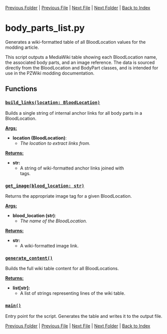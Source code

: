 [Previous Folder](../items/lists/item_list.md) | [Previous File](body_locations_list.md) | [Next File](fluid_list.md) | [Next Folder](../objects/attachment.md) | [Back to Index](../../index.md)

# body_parts_list.py

Generates a wiki-formatted table of all BloodLocation values for the modding article.

This script outputs a MediaWiki table showing each BloodLocation name, the associated body parts,
and an image reference. The data is sourced directly from the BloodLocation and BodyPart classes,
and is intended for use in the PZWiki modding documentation.

## Functions

### [`build_links(location: BloodLocation)`](https://github.com/Vaileasys/pz-wiki_parser/blob/main/scripts/lists/body_parts_list.py#L41)

Builds a single string of internal anchor links for all body parts in a BloodLocation.


<ins>**Args:**</ins>
  - **location (BloodLocation)**:
      - _The location to extract links from._

<ins>**Returns:**</ins>
  - **str:**
      - A string of wiki-formatted anchor links joined with <br> tags.

### [`get_image(blood_location: str)`](https://github.com/Vaileasys/pz-wiki_parser/blob/main/scripts/lists/body_parts_list.py#L57)

Returns the appropriate image tag for a given BloodLocation.


<ins>**Args:**</ins>
  - **blood_location (str)**:
      - _The name of the BloodLocation._

<ins>**Returns:**</ins>
  - **str:**
      - A wiki-formatted image link.

### [`generate_content()`](https://github.com/Vaileasys/pz-wiki_parser/blob/main/scripts/lists/body_parts_list.py#L71)

Builds the full wiki table content for all BloodLocations.


<ins>**Returns:**</ins>
  - **list[str]:**
      - A list of strings representing lines of the wiki table.

### [`main()`](https://github.com/Vaileasys/pz-wiki_parser/blob/main/scripts/lists/body_parts_list.py#L90)

Entry point for the script. Generates the table and writes it to the output file.



[Previous Folder](../items/lists/item_list.md) | [Previous File](body_locations_list.md) | [Next File](fluid_list.md) | [Next Folder](../objects/attachment.md) | [Back to Index](../../index.md)
